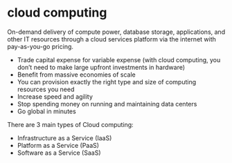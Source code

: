 
# cloud computing

On-demand delivery of compute power, database storage, applications, and other IT resources through a cloud services platform via the internet with pay-as-you-go pricing.

* Trade capital expense for variable expense (with cloud computing, you don’t need to make large upfront investments in hardware)
* Benefit from massive economies of scale
* You can provision exactly the right type and size of computing resources you need
* Increase speed and agility
* Stop spending money on running and maintaining data centers
* Go global in minutes

There are 3 main types of Cloud computing:
* Infrastructure as a Service (IaaS)
* Platform as a Service (PaaS)
* Software as a Service (SaaS)


